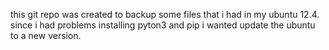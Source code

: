 this git repo was created to backup some files that i had in my ubuntu 12.4. since i had problems installing pyton3 and pip i wanted update 
the ubuntu to a new version.
